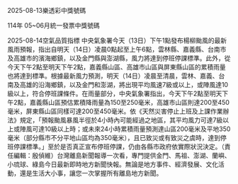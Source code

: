 
2025-08-13樂透彩中獎號碼

                                
114年 05~06月統一發票中獎號碼
                             
2025-08-14空氣品質指標
                              中央氣象署今天（13日）下午1點發布楊柳颱風的最新風雨預報，指出自明天（14日）凌晨0點起至上午6點，雲林縣、嘉義縣、台南市及高雄市的濱海鄉鎮，以及金門縣與澎湖縣，風力將達到停班停課標準。此外，從今天下午2點至明天下午2點，嘉義縣山區、高雄市山區與屏東縣山區的累積雨量也將達到標準。根據最新風力預測，明天（14日）凌晨至清晨，雲林、嘉義、台南及高雄的沿海鄉鎮，以及金門和澎湖，將出現平均風速7級或以上，或陣風達10級以上，符合停班課條件。在雨量部分，中央氣象署指出，今天下午2點至明天下午2點，嘉義縣山區預估累積降雨量為150至250毫米，高雄市山區則達200至450毫米，屏東縣山區同樣可達200至450毫米。依《天然災害停止上班及上課作業辦法》規定，「預報颱風暴風半徑於4小時內可能經過之地區，其平均風力可達7級以上或陣風可達10級以上時；或未來24小時累積雨量預測達山區200毫米及平地350毫米（部分縣市不分平地山區均為350毫米），且已致災或有致災之虞時，達到停班停課標準。」至於是否真正宣布停班停課，仍由各縣市政府依實際狀況決定。（責任編輯：殷偵維）台灣離島新聞報導一次看，專門提供金門、馬祖、澎湖、蘭嶼、小琉球、綠島今日最新即時地方新聞快報。無論是地方事件、經濟發展、文化活動，還是生活大小事，讓您一次掌握所有離島地方新聞。